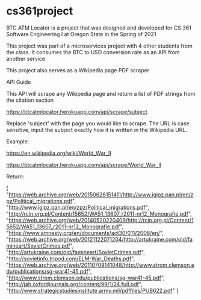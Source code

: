 # cs361project

BTC ATM Locator is a project that was designed and developed for CS 361 Software Engineering I at Oregon State in the Spring of 2021

This project was part of a microservices project with 4 other students from the class. It consumes the BTC to USD conversion rate as an API from another service

This project also serves as a Wikipedia page PDF scraper

API Guide

This API will scrape any Wikipedia page and return a list of PDF strings from the citation section

https://btcatmlocator.herokuapp.com/api/scrape/subject

Replace 'subject' with the page you would like to scrape. The URL is case sensitive, input the subject exactly how it is written in the Wikipedia URL.

Example:

https://en.wikipedia.org/wiki/World_War_II

https://btcatmlocator.herokuapp.com/api/scrape/World_War_II

Return:

[
"https://web.archive.org/web/20150626151411/http://www.igipz.pan.pl/en/zpz/Political_migrations.pdf",
"http://www.igipz.pan.pl/en/zpz/Political_migrations.pdf",
"http://rcin.org.pl/Content/15652/WA51_13607_r2011-nr12_Monografie.pdf",
"https://web.archive.org/web/20140520220409/http://rcin.org.pl/Content/15652/WA51_13607_r2011-nr12_Monografie.pdf",
"https://www.amnesty.org/en/documents/act30/011/2006/en/",
"https://web.archive.org/web/20121122071204/http://artukraine.com/old/famineart/SovietCrimes.pdf",
"http://artukraine.com/old/famineart/SovietCrimes.pdf",
"http://sovietinfo.tripod.com/ELM-War_Deaths.pdf",
"https://web.archive.org/web/20110709141048/http://www.strom.clemson.edu/publications/sg-war41-45.pdf",
"http://www.strom.clemson.edu/publications/sg-war41-45.pdf",
"http://jah.oxfordjournals.org/content/99/1/24.full.pdf",
"http://www.strategicstudiesinstitute.army.mil/pdffiles/PUB622.pdf"
]

